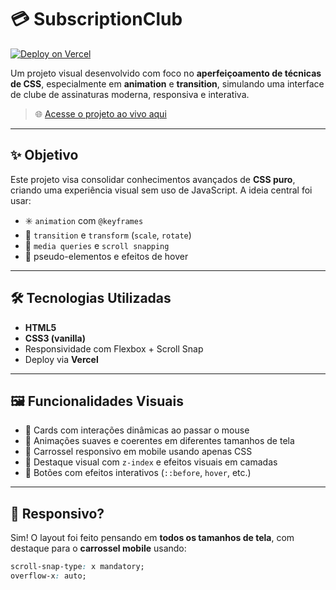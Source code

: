 # 💳 SubscriptionClub

[![Deploy on Vercel](https://img.shields.io/badge/Deploy-Vercel-000?style=for-the-badge&logo=vercel&logoColor=white)](https://subscriptionclub.vercel.app/)

Um projeto visual desenvolvido com foco no **aperfeiçoamento de técnicas de CSS**, especialmente em **animation** e **transition**, simulando uma interface de clube de assinaturas moderna, responsiva e interativa.

> 🌐 [Acesse o projeto ao vivo aqui](https://subscriptionclub.vercel.app/)

---

## ✨ Objetivo

Este projeto visa consolidar conhecimentos avançados de **CSS puro**, criando uma experiência visual sem uso de JavaScript. A ideia central foi usar:

- ✳️ `animation` com `@keyframes`
- 🔄 `transition` e `transform` (`scale`, `rotate`)
- 📱 `media queries` e `scroll snapping`
- 🎨 pseudo-elementos e efeitos de hover

---

## 🛠 Tecnologias Utilizadas

- **HTML5**
- **CSS3 (vanilla)**
- Responsividade com Flexbox + Scroll Snap
- Deploy via **Vercel**

---

## 🖼️ Funcionalidades Visuais

- 🎯 Cards com interações dinâmicas ao passar o mouse
- 🎢 Animações suaves e coerentes em diferentes tamanhos de tela
- 🎠 Carrossel responsivo em mobile usando apenas CSS
- 🎯 Destaque visual com `z-index` e efeitos visuais em camadas
- 🎨 Botões com efeitos interativos (`::before`, `hover`, etc.)

---

## 📱 Responsivo?

Sim! O layout foi feito pensando em **todos os tamanhos de tela**, com destaque para o **carrossel mobile** usando:

```css
scroll-snap-type: x mandatory;
overflow-x: auto;
